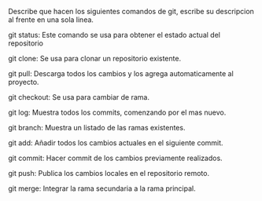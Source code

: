 Describe que hacen los siguientes comandos de git, escribe su descripcion al frente en una sola linea.

git status: Este comando se usa para obtener el estado actual del repositorio

git clone: Se usa para clonar un repositorio existente.

git pull:  Descarga todos los cambios y los agrega automaticamente al proyecto.

git checkout: Se usa para cambiar de rama.

git log: Muestra todos los commits, comenzando por el mas nuevo.

git branch: Muestra un listado de las ramas existentes.

git add: Añadir todos los cambios actuales en el siguiente commit.

git commit: Hacer commit de los cambios previamente realizados.

git push: Publica los cambios locales en el repositorio remoto.

git merge: Integrar la rama secundaria a la rama principal.
